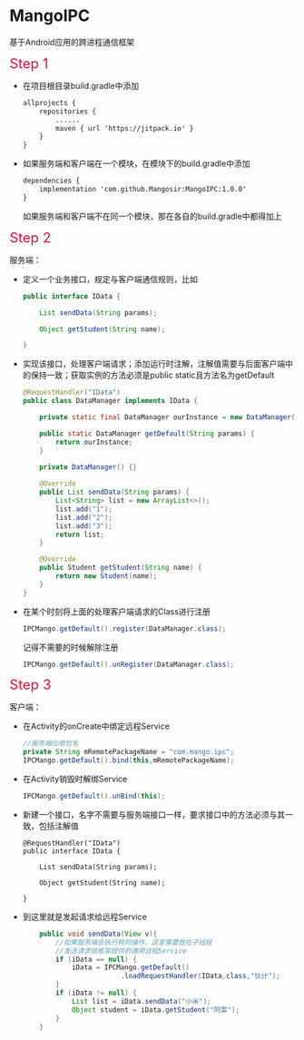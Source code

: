 # MangoIPC

基于Android应用的跨进程通信框架

<font size=5 color=Crimson>Step 1</font>

* 在项目根目录build.gradle中添加
    ```xml
    allprojects {
        repositories {
            ......
            maven { url 'https://jitpack.io' }
        }
    }
    ```
    
* 如果服务端和客户端在一个模块，在模块下的build.gradle中添加
    ```xml
    dependencies {
        implementation 'com.github.Mangosir:MangoIPC:1.0.0'
    }
    ```
    
  如果服务端和客户端不在同一个模块，那在各自的build.gradle中都得加上

<font size=5 color=Crimson>Step 2</font>

服务端：
* 定义一个业务接口，规定与客户端通信规则，比如
    ```java
    public interface IData {

        List sendData(String params);

        Object getStudent(String name);

    }
    ```
* 实现该接口，处理客户端请求；添加运行时注解，注解值需要与后面客户端中的保持一致；获取实例的方法必须是public static且方法名为getDefault
    ```java
    @RequestHandler("IData")
    public class DataManager implements IData {

        private static final DataManager ourInstance = new DataManager();

        public static DataManager getDefault(String params) {
            return ourInstance;
        }

        private DataManager() {}
        
        @Override
        public List sendData(String params) {
            List<String> list = new ArrayList<>();
            list.add("1");
            list.add("2");
            list.add("3");
            return list;
        }
    
        @Override
        public Student getStudent(String name) {
            return new Student(name);
        }
    }
    ```

* 在某个时刻将上面的处理客户端请求的Class进行注册
    ```java
    IPCMango.getDefault().register(DataManager.class);
    ```
    记得不需要的时候解除注册
    ```java
    IPCMango.getDefault().unRegister(DataManager.class);
    ```
    

<font size=5 color=Crimson>Step 3</font>

客户端：

* 在Activity的onCreate中绑定远程Service
    ```java
    //服务端应用包名
    private String mRemotePackageName = "com.mango.ipc";
    IPCMango.getDefault().bind(this,mRemotePackageName);
    ```
* 在Activity销毁时解绑Service
    ```java
    IPCMango.getDefault().unBind(this);
    ```
* 新建一个接口，名字不需要与服务端接口一样，要求接口中的方法必须与其一致，包括注解值
    ```
    @RequestHandler("IData")
    public interface IData {

        List sendData(String params);

        Object getStudent(String name);

    }
    ```
* 到这里就是发起请求给远程Service
    ```java
        public void sendData(View v){
            //如果服务端会执行耗时操作，这里需要放在子线程
            //发送请求给框架提供的通用远程Service
            if (iData == null) {
                iData = IPCMango.getDefault()
                            .loadRequestHandler(IData.class,"伙计");
            }
            if (iData != null) {
                List list = iData.sendData("小米");
                Object student = iData.getStudent("阿菜");
            } 
        }
    ```

